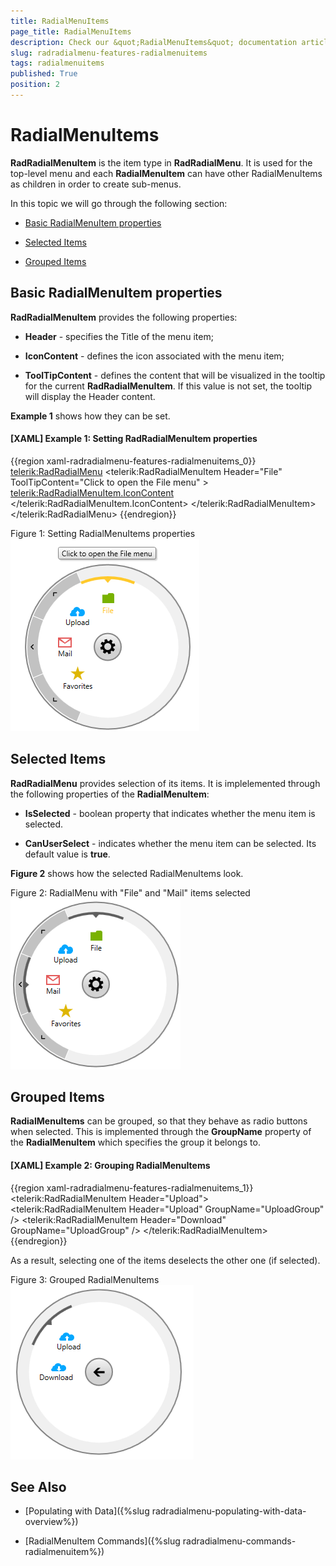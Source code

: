 ```yaml
---
title: RadialMenuItems
page_title: RadialMenuItems
description: Check our &quot;RadialMenuItems&quot; documentation article for the RadRadialMenu WPF control.
slug: radradialmenu-features-radialmenuitems
tags: radialmenuitems
published: True
position: 2
---
```


# RadialMenuItems

__RadRadialMenuItem__ is the item type in __RadRadialMenu__. It is used for the top-level menu and each __RadialMenuItem__ can have other RadialMenuItems as children in order to create sub-menus.

In this topic we will go through the following section:

* [Basic RadialMenuItem properties](#basic-radialmenuitem-properties)

* [Selected Items](#selected-items)

* [Grouped Items](#grouped-items)

## Basic RadialMenuItem properties

__RadRadialMenuItem__ provides the following properties:        

* __Header__ - specifies the Title of the menu item;            

* __IconContent__ - defines the icon associated with the menu item;            

* __ToolTipContent__ -  defines the content that will be visualized in the tooltip for the current __RadRadialMenuItem__. If this value is not set, the tooltip will display the Header content.            

__Example 1__ shows how they can be set.        

#### __[XAML] Example 1: Setting RadRadialMenuItem properties__

{{region xaml-radradialmenu-features-radialmenuitems_0}}
	<telerik:RadRadialMenu>
	    <telerik:RadRadialMenuItem Header="File" ToolTipContent="Click to open the File menu" >
	        <telerik:RadRadialMenuItem.IconContent>
	            <Path Data="F1M13,16L23,16L23,15C23,14 24,13 25,13L32,13C33,13 35,14.8 35,16L35,32L13,32L13,16z" 
	        Fill="#FF79B200" 
	        Height="16" 
	        Width="19" 
	        Stretch="Fill" 
	        Margin="0 0 0 4"/>
	        </telerik:RadRadialMenuItem.IconContent>
	    </telerik:RadRadialMenuItem>
	    <!--...-->
	</telerik:RadRadialMenu>
{{endregion}}

Figure 1: Setting RadialMenuItems properties
![Rad Radial Menu Menu Items 01](images/RadRadialMenu_MenuItems_01.png)

## Selected Items

__RadRadialMenu__ provides selection of its items. It is implelemented through the following properties of the __RadialMenuItem__:        

* __IsSelected__ - boolean property that indicates whether the menu item is selected.          

* __CanUserSelect__ - indicates whether the menu item can be selected. Its default value is __true__.          

__Figure 2__ shows how the selected RadialMenuItems look.       

Figure 2: RadialMenu with "File" and "Mail" items selected
![Rad Radial Menu Menu Items 02](images/RadRadialMenu_MenuItems_02.png)

## Grouped Items

__RadialMenuItems__ can be grouped, so that they behave as radio buttons when selected. This is implemented through the __GroupName__ property of the __RadialMenuItem__ which specifies the group it belongs to.         

#### __[XAML] Example 2: Grouping RadialMenuItems__

{{region xaml-radradialmenu-features-radialmenuitems_1}}
	<telerik:RadRadialMenuItem Header="Upload">
	    <telerik:RadRadialMenuItem Header="Upload" GroupName="UploadGroup" />
	    <telerik:RadRadialMenuItem Header="Download" GroupName="UploadGroup" />
	</telerik:RadRadialMenuItem>
{{endregion}}

As a result, selecting one of the items deselects the other one (if selected).

Figure 3: Grouped RadialMenuItems
![Rad Radial Menu Menu Items 03](images/RadRadialMenu_MenuItems_03.png)

## See Also

 * [Populating with Data]({%slug radradialmenu-populating-with-data-overview%})

 * [RadialMenuItem Commands]({%slug radradialmenu-commands-radialmenuitem%})
